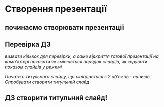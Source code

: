 # Створення презентації

## починаємо створювати презентації

## Перевірка ДЗ  

*визвати  кількох для перевірки, а саме відкриття готової презентації на комп'ютері*
*показати як змінюється порядок слайдів, як керувати показом слайдів у режимі*

*Почати с титульного слайду, що складається з 2 об'єктів - написів*
*Спробувати створити титульний слайд*

## ДЗ створити титульний слайд!  
